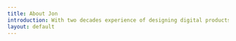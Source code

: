 ```yaml
---
title: About Jon
introduction: With two decades experience of designing digital products and services, I can help with your next project.
layout: default
---
```

